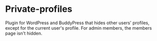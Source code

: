 Private-profiles
================

Plugin for WordPress and BuddyPress that hides other users' profiles, except for the current user's profile. For admin members, the members page isn't hidden.
